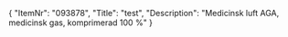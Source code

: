 {
  "ItemNr": "093878",
  "Title": "test",
  "Description": "Medicinsk luft AGA, medicinsk gas, komprimerad 100 %"
}